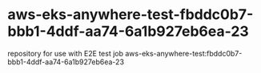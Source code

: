# aws-eks-anywhere-test-fbddc0b7-bbb1-4ddf-aa74-6a1b927eb6ea-23
repository for use with E2E test job aws-eks-anywhere-test:fbddc0b7-bbb1-4ddf-aa74-6a1b927eb6ea-23
